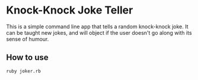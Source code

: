 # Knock-Knock Joke Teller
This is a simple command line app that tells a random knock-knock joke. It can be taught new jokes, and will object if the user doesn't go along with its sense of humour.

## How to use ##
```shell
ruby joker.rb
```
